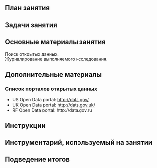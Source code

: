 ## План занятия


## Задачи занятия


## Основные материалы занятия
Поиск открытых данных.      
Журналирование выполняемого исследования.       

## Дополнительные материалы
### Список порталов открытых данных
- US Open Data portal: http://data.gov/
- UK Open Data portal: http://data.gov.uk/
- RF Open Data portal: http://data.gov.ru

## Инструкции

## Инструментарий, используемый на занятии


## Подведение итогов
